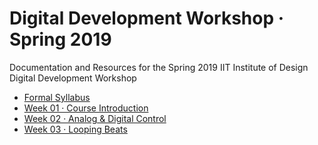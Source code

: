 # Digital Development Workshop · Spring 2019
Documentation and Resources for the Spring 2019 IIT Institute of Design Digital Development Workshop

- [Formal Syllabus](digital-development-s19.pdf)
- [Week 01 · Course Introduction](week01/README.md) 	
- [Week 02 · Analog & Digital Control](week02/README.md) 	
- [Week 03 · Looping Beats](week03/README.md) 	
